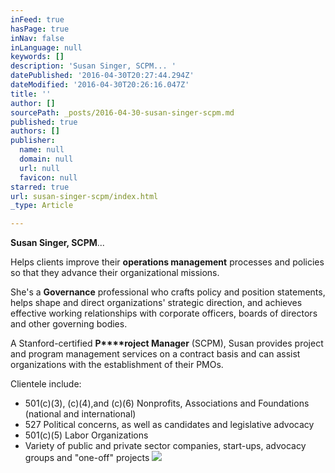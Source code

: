 ```yaml
---
inFeed: true
hasPage: true
inNav: false
inLanguage: null
keywords: []
description: 'Susan Singer, SCPM... '
datePublished: '2016-04-30T20:27:44.294Z'
dateModified: '2016-04-30T20:26:16.047Z'
title: ''
author: []
sourcePath: _posts/2016-04-30-susan-singer-scpm.md
published: true
authors: []
publisher:
  name: null
  domain: null
  url: null
  favicon: null
starred: true
url: susan-singer-scpm/index.html
_type: Article

---
```

**Susan Singer, SCPM**... 

Helps clients improve their **operations management** processes and policies so that they advance their organizational missions. 

She's a **Governance** professional who crafts policy and position statements, helps shape and direct organizations' strategic direction, and achieves effective working relationships with corporate officers, boards of directors and other governing bodies. 

A Stanford-certified **P****roject Manager** (SCPM), Susan provides project and program management services on a contract basis and can assist organizations with the establishment of their PMOs. 

Clientele include: 

* 501(c)(3), (c)(4),and (c)(6) Nonprofits, Associations and Foundations (national and international)
* 527 Political concerns, as well as candidates and legislative advocacy 
* 501(c)(5) Labor Organizations
* Variety of public and private sector companies, start-ups, advocacy groups and "one-off" projects
![](https://the-grid-user-content.s3-us-west-2.amazonaws.com/3f5be80f-fa85-4a58-bf3f-8bf3aa2c19d6.jpg)